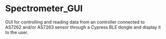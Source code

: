 # Spectrometer_GUI

GUI for controlling and reading data from an controller connected to AS7262 and/or AS7263 sensor through a Cypress BLE dongle and display it to the user.
